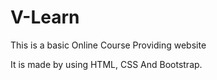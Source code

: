# V-Learn
This is a basic Online Course Providing website 

It is made by using HTML, CSS And Bootstrap.
